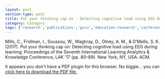 ```yaml
---
layout: post
section-type: post
title: Put your thinking cap on - Detecting cognitive load using EEG during learning
category: Category
tags: ['research','publications','guru','education-research','conference-regular','its','discourse','engagement']
---
```

Mills, C., Fridman, I., Soussou, W., Waghray, D., Olney, A. M., & D’Mello, S. K. (2017). Put your thinking cap on: Detecting cognitive load using EEG during learning. Proceedings of the Seventh International Learning Analytics & Knowledge Conference, LAK ’17 (pp. 80–89). New York, NY, USA: ACM.

<object data="https://umdrive.memphis.edu/aolney/public/publications/p80-mills.pdf" type="application/pdf" width="100%" height="600px">
 
  <p>It appears you don't have a PDF plugin for this browser.
  No biggie... you can <a href="https://umdrive.memphis.edu/aolney/public/publications/p80-mills.pdf">click here to
  download the PDF file.</a></p>
  
</object>
